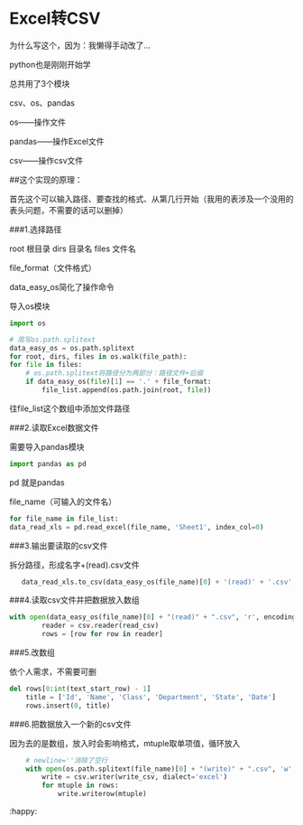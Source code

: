 # Excel转CSV

为什么写这个，因为：我懒得手动改了...

python也是刚刚开始学

总共用了3个模块

csv、os、pandas

os——操作文件

pandas——操作Excel文件

csv——操作csv文件

##这个实现的原理：

首先这个可以输入路径、要查找的格式、从第几行开始（我用的表涉及一个没用的表头问题，不需要的话可以删掉）

###1.选择路径

root 根目录 dirs 目录名 files 文件名

file_format（文件格式）

data_easy_os简化了操作命令

导入os模块

~~~~Python
import os
~~~~

```Python
# 简写os.path.splitext
data_easy_os = os.path.splitext
for root, dirs, files in os.walk(file_path):
for file in files:
    # os.path.splitext将路径分为两部分：路径文件+后缀
    if data_easy_os(file)[1] == '.' + file_format:
        file_list.append(os.path.join(root, file))
```
往file_list这个数组中添加文件路径

###2.读取Excel数据文件

需要导入pandas模块

~~~~Python
import pandas as pd
~~~~

pd 就是pandas

file_name（可输入的文件名）

```Python
for file_name in file_list:
data_read_xls = pd.read_excel(file_name, 'Sheet1', index_col=0)
```

###3.输出要读取的csv文件

拆分路径，形成名字+(read).csv文件

~~~~python
   data_read_xls.to_csv(data_easy_os(file_name)[0] + '(read)' + '.csv', encoding='utf-8')
~~~~

###4.读取csv文件并把数据放入数组

~~~~python
with open(data_easy_os(file_name)[0] + "(read)" + ".csv", 'r', encoding='utf-8') as read_csv:
        reader = csv.reader(read_csv)
        rows = [row for row in reader]
~~~~

###5.改数组

依个人需求，不需要可删

~~~~python
del rows[0:int(text_start_row) - 1]
    title = ['Id', 'Name', 'Class', 'Department', 'State', 'Date']
    rows.insert(0, title)
~~~~

###6.把数据放入一个新的csv文件

因为去的是数组，放入时会影响格式，mtuple取单项值，循环放入

~~~~Python
    # newline=''消除了空行
    with open(os.path.splitext(file_name)[0] + "(write)" + ".csv", 'w', newline='') as write_csv:
        write = csv.writer(write_csv, dialect='excel')
        for mtuple in rows:
            write.writerow(mtuple)
~~~~

:happy: